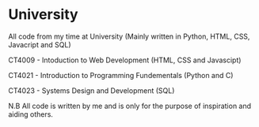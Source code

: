 # University
All code from my time at University (Mainly written in Python, HTML, CSS, Javacript and SQL)

CT4009 - Intoduction to Web Development (HTML, CSS and Javascipt)

CT4021 - Introduction to Programming Fundementals (Python and C)

CT4023 - Systems Design and Development (SQL)

N.B All code is written by me and is only for the purpose of inspiration and aiding others.
